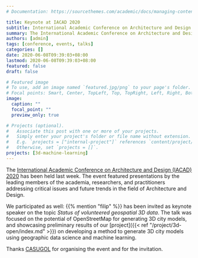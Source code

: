```yaml
---
# Documentation: https://sourcethemes.com/academic/docs/managing-content/

title: Keynote at IACAD 2020
subtitle: International Academic Conference on Architecture and Design
summary: The International Academic Conference on Architecture and Design (IACAD) 2020 has been held last week, and we contributed with a keynote.
authors: [admin]
tags: [conference, events, talks]
categories: []
date: 2020-06-08T09:39:03+08:00
lastmod: 2020-06-08T09:39:03+08:00
featured: false
draft: false

# Featured image
# To use, add an image named `featured.jpg/png` to your page's folder.
# Focal points: Smart, Center, TopLeft, Top, TopRight, Left, Right, BottomLeft, Bottom, BottomRight.
image:
  caption: ""
  focal_point: ""
  preview_only: true

# Projects (optional).
#   Associate this post with one or more of your projects.
#   Simply enter your project's folder or file name without extension.
#   E.g. `projects = ["internal-project"]` references `content/project/deep-learning/index.md`.
#   Otherwise, set `projects = []`.
projects: [3d-machine-learning]
---
```


The [International Academic Conference on Architecture and Design (IACAD) 2020](https://casugol.com/iacad/) has been held last week.
The event featured presentations by the leading members of the academia, researchers, and practitioners addressing critical issues and future trends in the field of Architecture and Design. 

We participated as well: {{% mention "filip" %}} has been invited as keynote speaker on the topic _Status of volunteered geospatial 3D data_. 
The talk was focused on the potential of OpenStreetMap for generating 3D city models, and showcasing preliminary results of our [project]({{< ref "/project/3d-open/index.md" >}}) on developing a method to generate 3D city models using geographic data science and machine learning.

Thanks [CASUGOL](https://casugol.com) for organising the event and for the invitation.


